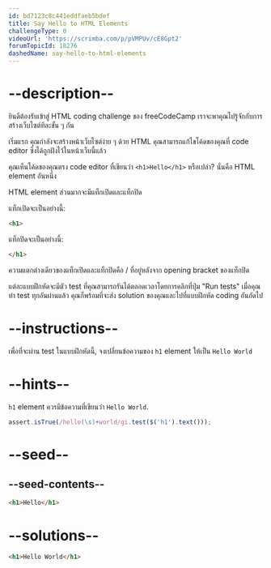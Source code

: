 ```yaml
---
id: bd7123c8c441eddfaeb5bdef
title: Say Hello to HTML Elements
challengeType: 0
videoUrl: 'https://scrimba.com/p/pVMPUv/cE8Gpt2'
forumTopicId: 18276
dashedName: say-hello-to-html-elements
---
```


# --description--

ยินดีต้องรับเข้าสู่ HTML coding challenge ของ freeCodeCamp
เราจะพาคุณไปรู้จักกับการสร้างเว็บไซต์ทีละขั้น ๆ กัน

เริ่มแรก คุณกำลังจะสร้างหน้าเว็บไซต์ง่าย ๆ ด้วย HTML
คุณสามารถแก้ไขโค้ดของคุณที่ code editor ซึ่งได้ถูกฝังไว้ในหน้าเว็บนี้แล้ว

คุณเห็นโค้ดของคุณตรง code editor ที่เขียนว่า `<h1>Hello</h1>` หรือเปล่า? นั่นคือ HTML element อันหนึ่ง

HTML element ส่วนมากจะมีแท็กเปิดและแท็กปิด

แท็กเปิดจะเป็นอย่างนี้:

```html
<h1>
```

แท็กปิดจะเป็นอย่างนี้:

```html
</h1>
```

ความแตกต่างเดียวของแท็กเปิดและแท็กปิดคือ / ที่อยู่หลังจาก opening bracket ของแท็กปิด

แต่ละแบบฝึกหัดจะมีตัว test ที่คุณสามารถรันได้ตลอดเวลาโดยการคลิกที่ปุ่ม "Run tests" 
เมื่อคุณทำ test ทุกอันผ่านแล้ว คุณก็พร้อมที่จะส่ง solution ของคุณและไปที่แบบฝึกหัด coding อันถัดไป

# --instructions--

เพื่อที่จะผ่าน test ในแบบฝึกหัดนี้, จงเปลี่ยนข้อความของ `h1` element ให้เป็น `Hello World`

# --hints--

`h1` element ควรมีข้อความที่เขียนว่า `Hello World`.

```js
assert.isTrue(/hello(\s)+world/gi.test($('h1').text()));
```

# --seed--

## --seed-contents--

```html
<h1>Hello</h1>
```

# --solutions--

```html
<h1>Hello World</h1>
```
